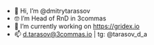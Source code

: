 - 👋 Hi, I’m @dmitrytarassov
- 🤓 I’m Head of RnD in 3commas
- 🤖 I’m currently working on https://gridex.io
- 📫 d.tarasov@3commas.io | tg: @tarasov_d_a

<!---
dmitrytarassov/dmitrytarassov is a ✨ special ✨ repository because its `README.md` (this file) appears on your GitHub profile.
You can click the Preview link to take a look at your changes.
--->
